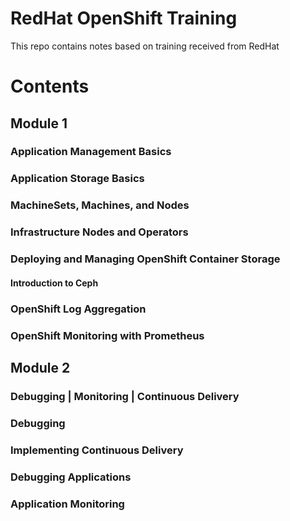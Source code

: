 # RedHat OpenShift Training
This repo contains notes based on training received from RedHat

# Contents
## Module 1
### Application Management Basics
### Application Storage Basics
### MachineSets, Machines, and Nodes
### Infrastructure Nodes and Operators
### Deploying and Managing OpenShift Container Storage
#### Introduction to Ceph
### OpenShift Log Aggregation
### OpenShift Monitoring with Prometheus

## Module 2
### Debugging | Monitoring | Continuous Delivery
### Debugging 
### Implementing Continuous Delivery
### Debugging Applications
### Application Monitoring
